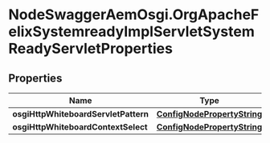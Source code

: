 # NodeSwaggerAemOsgi.OrgApacheFelixSystemreadyImplServletSystemReadyServletProperties

## Properties

Name | Type | Description | Notes
------------ | ------------- | ------------- | -------------
**osgiHttpWhiteboardServletPattern** | [**ConfigNodePropertyString**](ConfigNodePropertyString.md) |  | [optional] 
**osgiHttpWhiteboardContextSelect** | [**ConfigNodePropertyString**](ConfigNodePropertyString.md) |  | [optional] 



